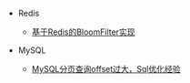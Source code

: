 - Redis

  - [基于Redis的BloomFilter实现](redis/redis-bloom-filter.md)
  
- MySQL

  - [MySQL分页查询offset过大，Sql优化经验](mysql/mysql-limit-optimization.md)
  
